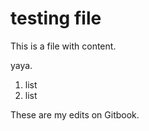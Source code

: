 # testing file

This is a file with content.

yaya.

1. list
2. list

These are my edits on Gitbook.
